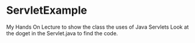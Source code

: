 # ServletExample
My Hands On Lecture to show the class the uses of Java Servlets
Look at the doget in the Servlet.java to find the code.
